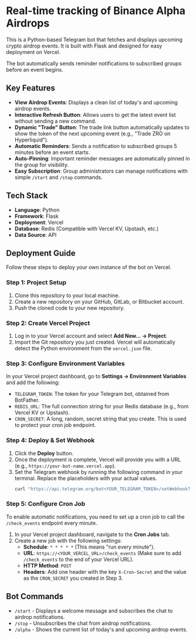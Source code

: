 # Real-time tracking of Binance Alpha Airdrops

This is a Python-based Telegram bot that fetches and displays upcoming crypto airdrop events. It is built with Flask and designed for easy deployment on Vercel.

The bot automatically sends reminder notifications to subscribed groups before an event begins.

## Key Features

-   **View Airdrop Events**: Displays a clean list of today's and upcoming airdrop events.
-   **Interactive Refresh Button**: Allows users to get the latest event list without sending a new command.
-   **Dynamic "Trade" Button**: The trade link button automatically updates to show the token of the next upcoming event (e.g., "Trade ZRO on Hyperliquid").
-   **Automatic Reminders**: Sends a notification to subscribed groups 5 minutes before an event starts.
-   **Auto-Pinning**: Important reminder messages are automatically pinned in the group for visibility.
-   **Easy Subscription**: Group administrators can manage notifications with simple `/start` and `/stop` commands.

## Tech Stack

-   **Language**: Python
-   **Framework**: Flask
-   **Deployment**: Vercel
-   **Database**: Redis (Compatible with Vercel KV, Upstash, etc.)
-   **Data Source**: API

## Deployment Guide

Follow these steps to deploy your own instance of the bot on Vercel.

### Step 1: Project Setup

1.  Clone this repository to your local machine.
2.  Create a new repository on your GitHub, GitLab, or Bitbucket account.
3.  Push the cloned code to your new repository.

### Step 2: Create Vercel Project

1.  Log in to your Vercel account and select **Add New... -> Project**.
2.  Import the Git repository you just created. Vercel will automatically detect the Python environment from the `vercel.json` file.

### Step 3: Configure Environment Variables

In your Vercel project dashboard, go to **Settings -> Environment Variables** and add the following:

-   `TELEGRAM_TOKEN`: The token for your Telegram bot, obtained from BotFather.
-   `REDIS_URL`: The full connection string for your Redis database (e.g., from Vercel KV or Upstash).
-   `CRON_SECRET`: A long, random, secret string that you create. This is used to protect your cron job endpoint.

### Step 4: Deploy & Set Webhook

1.  Click the **Deploy** button.
2.  Once the deployment is complete, Vercel will provide you with a URL (e.g., `https://your-bot-name.vercel.app`).
3.  Set the Telegram webhook by running the following command in your terminal. Replace the placeholders with your actual values.
    ```bash
    curl "https://api.telegram.org/bot<YOUR_TELEGRAM_TOKEN>/setWebhook?url=<YOUR_VERCEL_URL>"
    ```

### Step 5: Configure Cron Job

To enable automatic notifications, you need to set up a cron job to call the `/check_events` endpoint every minute.

1.  In your Vercel project dashboard, navigate to the **Cron Jobs** tab.
2.  Create a new job with the following settings:
    -   **Schedule**: `* * * * *` (This means "run every minute").
    -   **URL**: `https://<YOUR_VERCEL_URL>/check_events` (Make sure to add `/check_events` to the end of your Vercel URL).
    -   **HTTP Method**: `POST`
    -   **Headers**: Add one header with the key `X-Cron-Secret` and the value as the `CRON_SECRET` you created in Step 3.

## Bot Commands

-   `/start` - Displays a welcome message and subscribes the chat to airdrop notifications.
-   `/stop` - Unsubscribes the chat from airdrop notifications.
-   `/alpha` - Shows the current list of today's and upcoming airdrop events.
